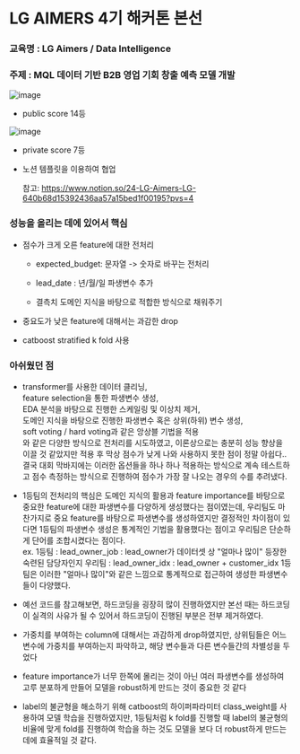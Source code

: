 # LG AIMERS 4기 해커톤 본선
### 교육명 : LG Aimers / Data Intelligence
### 주제 : MQL 데이터 기반 B2B 영업 기회 창출 예측 모델 개발

![image](https://github.com/JHZLO/lgAimers/assets/105791673/94e731b5-f790-4951-ab82-8dd99ac7d734)
- public score 14등

![image](https://github.com/JHZLO/lgAimers/assets/105791673/539e8783-f5e0-4e5b-8afd-44e7066537e3)
- private score 7등

- 노션 템플릿을 이용하여 협업

  참고: https://www.notion.so/24-LG-Aimers-LG-640b68d15392436aa57a15bed1f00195?pvs=4

### 성능을 올리는 데에 있어서 핵심
- 점수가 크게 오른 feature에 대한 전처리

  - expected_budget: 문자열 -> 숫자로 바꾸는 전처리
  
  - lead_date : 년/월/일 파생변수 추가
  
  - 결측치 도메인 지식을 바탕으로 적합한 방식으로 채워주기
  
- 중요도가 낮은 feature에 대해서는 과감한 drop

- catboost stratified k fold 사용

### 아쉬웠던 점
- transformer를 사용한 데이터 클리닝,  
  feature selection을 통한 파생변수 생성,  
  EDA 분석을 바탕으로 진행한 스케일링 및 이상치 제거,  
  도메인 지식을 바탕으로 진행한 파생변수 혹은 상위(하위) 변수 생성,  
  soft voting / hard voting과 같은 앙상블 기법을 적용  
  와 같은 다양한 방식으로 전처리를 시도하였고, 이론상으로는 충분히 성능 향상을 이끌 것 같았지만 적용 후 막상 점수가 낮게 나와 사용하지 못한 점이 정말 아쉽다..  
  결국 대회 막바지에는 이러한 옵션들을 하나 하나 적용하는 방식으로 계속 테스트하고 점수 측정하는 방식으로 진행하여 점수가 가장 잘 나오는 경우의 수를 추려냈다.

- 1등팀의 전처리의 핵심은 도메인 지식의 활용과 feature importance를 바탕으로 중요한 feature에 대한 파생변수를 다양하게 생성했다는 점이였는데, 우리팀도 마찬가지로 중요 feature를 바탕으로 파생변수를 생성하였지만
  결정적인 차이점이 있다면 1등팀의 파생변수 생성은 통계적인 기법을 활용했다는 점이고 우리팀은 단순하게 단어를 조합시켰다는 점이다.  
  ex. 1등팀 : lead_owner_job : lead_owner가 데이터셋 상 "얼마나 많이" 등장한 숙련된 담당자인지
      우리팀 : lead_owner_idx : lead_owner + customer_idx
  1등팀은 이러한 "얼마나 많이"와 같은 느낌으로 통계적으로 접근하여 생성한 파생변수들이 다양했다.

- 예선 코드를 참고해보면, 하드코딩을 굉장히 많이 진행하였지만 본선 때는 하드코딩이 실격의 사유가 될 수 있어서 하드코딩이 진행된 부분은 전부 제거하였다.

- 가중치를 부여하는 column에 대해서는 과감하게 drop하였지만, 상위팀들은 어느 변수에 가중치를 부여하는지 파악하고, 해당 변수들과 다른 변수들간의 차별성을 두었다

- feature importance가 너무 한쪽에 몰리는 것이 아닌 여러 파생변수를 생성하여 고루 분포하게 만들어 모델을 robust하게 만드는 것이 중요한 것 같다

- label의 불균형을 해소하기 위해 catboost의 하이퍼파라미터 class_weight를 사용하여 모델 학습을 진행하였지만, 1등팀처럼 k fold를 진행할 때 label의 불균형의 비율에 맞게 fold를 진행하여 학습을 하는 것도 모델을 보다 더 robust하게 만드는 데에 효율적일 것 같다.
  
